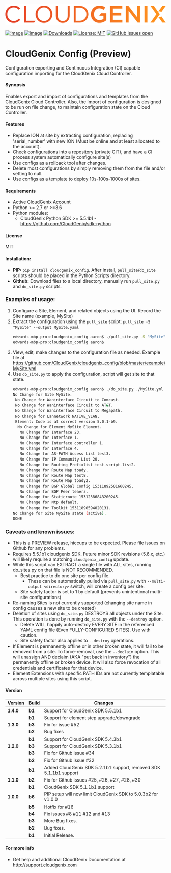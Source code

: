
[![CloudGenix Logo](https://raw.githubusercontent.com/CloudGenix/sdk-python/master/docs/CloudGenix_Logo.png)](https://www.cloudgenix.com)

[![image](https://img.shields.io/pypi/v/cloudgenix_config.svg)](https://pypi.org/project/cloudgenix_config/)
[![image](https://img.shields.io/pypi/pyversions/cloudgenix_config.svg)](https://pypi.org/project/cloudgenix_config/)
[![Downloads](https://pepy.tech/badge/cloudgenix-config)](https://pepy.tech/project/cloudgenix-config)
[![License: MIT](https://img.shields.io/pypi/l/cloudgenix_config.svg?color=brightgreen)](https://pypi.org/project/cloudgenix_config/)
[![GitHub issues open](https://img.shields.io/github/issues/CloudGenix/cloudgenix_config.svg)](https://github.com/CloudGenix/cloudgenix_config/issues)
# CloudGenix Config (Preview)
Configuration exporting and Continuous Integration (CI) capable configuration importing for the CloudGenix Cloud Controller.

#### Synopsis
Enables export and import of configurations and templates from the CloudGenix Cloud Controller. Also, the Import of 
configuration is designed to be run on file change, to maintain configuration state on the Cloud Controller.

#### Features
 - Replace ION at site by extracting configuration, replacing 'serial_number' with new ION (Must be online and at least allocated to the account).
 - Check configurations into a repository (private GIT), and have a CI process system automatically configure site(s)
 - Use configs as a rollback tool after changes.
 - Delete most configurations by simply removing them from the file and/or setting to null.
 - Use configs as a template to deploy 10s-100s-1000s of sites.

#### Requirements
* Active CloudGenix Account
* Python >= 2.7 or >=3.6
* Python modules:
    * CloudGenix Python SDK >= 5.5.1b1 - <https://github.com/CloudGenix/sdk-python>

#### License
MIT

#### Installation:
 - **PIP:** `pip install cloudgenix_config`. After install, `pull_site`/`do_site` scripts should be placed in the Python
 Scripts directory. 
 - **Github:** Download files to a local directory, manually run `pull_site.py` and `do_site.py` scripts. 

### Examples of usage:
 1. Configure a Site, Element, and related objects using the UI. Record the Site name (example, MySite)
 2. Extract the configuration using the `pull_site` script: `pull_site -S "MySite" --output MySite.yaml`
    ```bash
    edwards-mbp-pro:cloudgenix_config aaron$ ./pull_site.py -S "MySite" --output MySite.yml 
    edwards-mbp-pro:cloudgenix_config aaron$ 
    ```
 3. View, edit, make changes to the configuration file as needed. Example file at <https://github.com/CloudGenix/cloudgenix_config/blob/master/example/MySite.yml>
 4. Use `do_site.py` to apply the configuration, script will get site to that state.
    ```bash
    edwards-mbp-pro:cloudgenix_config aaron$ ./do_site.py ./MySite.yml
    No Change for Site MySite.
     No Change for Waninterface Circuit to Comcast.
     No Change for Waninterface Circuit to AT&T.
     No Change for Waninterface Circuit to Megapath.
     No Change for Lannetwork NATIVE_VLAN.
     Element: Code is at correct version 5.0.1-b9.
      No Change for Element MySite Element.
       No Change for Interface 23.
       No Change for Interface 1.
       No Change for Interface controller 1.
       No Change for Interface 4.
       No Change for AS-PATH Access List test3.
       No Change for IP Community List 20.
       No Change for Routing Prefixlist test-script-list2.
       No Change for Route Map toady.
       No Change for Route Map test8.
       No Change for Route Map toady2.
       No Change for BGP Global Config 15311892501660245.
       No Change for BGP Peer teaerz.
       No Change for Staticroute 15312386843200245.
       No Change for Ntp default.
       No Change for Toolkit 15311890594020131.
    No Change for Site MySite state (active).
    DONE
    ```
 
### Caveats and known issues:
 - This is a PREVIEW release, hiccups to be expected. Please file issues on Github for any problems.
 - Requires 5.5.1b1 cloudgenix SDK. Future minor SDK revisions (5.6.x, etc.) will likely require a matching `cloudgenix_config` update.
 - While this script can EXTRACT a single file with ALL sites, running do_sites.py on that file is NOT RECOMMENDED.
   - Best practice to do one site per config file.
     - These can be automatically pulled via `pull_site.py` with `--multi-output <directory>` switch, will create a config per site.
   - Site safety factor is set to 1 by default (prevents unintentional multi-site configurations)
 - Re-naming Sites is not currently supported (changing site name in config causes a new site to be created)
 - Deletion of sites using `do_site.py` DESTROYS all objects under the Site. This operation is done by running `do_site.py` with the `--destroy` option.
   - Delete WILL happily auto-destroy EVERY SITE in the referenced YAML config file (Even FULLY-CONFIGURED SITES). Use with caution.
   - Site safety factor also applies to `--destroy` operations.
 - If Element is permanently offline or in other broken state, it will fail to be removed from a site. To force-removal, 
 use the `--declaim` option. This will unassign AND declaim (AKA "put back in inventory") the permanently offline or broken device. 
 It will also force revocation of all credentials and certificates for that device.
 - Element Extensions with specific PATH IDs are not currently templatable across multiple sites using this script.

#### Version
| Version | Build | Changes |
| ------- | ----- | ------- |
| **1.4.0** | **b1** | Support for CloudGenix SDK 5.5.1b1|
|           | **b1** | Support for element step upgrade/downgrade|
| **1.3.0** | **b3** | Fix for issue #52|
|           | **b2** | Bug fixes|
|           | **b1** | Support for CloudGenix SDK 5.4.3b1|
| **1.2.0** | **b3** | Support for CloudGenix SDK 5.3.1b1|
|           | **b3** | Fix for Github issue #34|
|           | **b2** | Fix for Github issue #32|
|           | **b1** | Added CloudGenix SDK 5.2.1b1 support, removed SDK 5.1.1b1 support|
| **1.1.0** | **b2** | Fix for Github issues #25, #26, #27, #28, #30|
|           | **b1** | CloudGenix SDK 5.1.1b1 support|
| **1.0.0** | **b6** | PIP setup will now limit CloudGenix SDK to 5.0.3b2 for v1.0.0|
|           | **b5** | Hotfix for #16 |
|           | **b4** | Fix issues #8 #11 #12 and #13 |
|           | **b3** | More Bug fixes. |
|           | **b2** | Bug fixes. |
|           | **b1** | Initial Release. |


#### For more info
 * Get help and additional CloudGenix Documentation at <http://support.cloudgenix.com>
